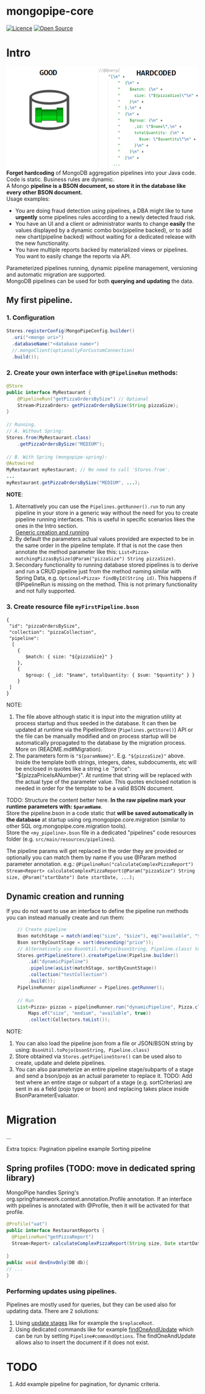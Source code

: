 # mongopipe-core

[![Licence](https://img.shields.io/hexpm/l/plug.svg)](https://github.com/MongoPipe/mongopipe-core/blob/master/LICENSE)
[![Open Source](https://badges.frapsoft.com/os/v3/open-source.svg?v=103)](https://opensource.org/)

# Intro
![logo](docs/vs.png ) <br>
**Forget hardcoding** of MongoDB aggregation pipelines into your Java code. Code is static. Business rules are dynamic. <br> 
A Mongo **pipeline is a BSON document, so store it in the database like every other BSON document.** <br> 
Usage examples:
* You are doing fraud detection using pipelines, a DBA might like to tune **urgently** some pipelines rules according to a newly detected fraud risk.
* You have an UI and a client or administrator wants to change **easily** the values displayed by a dynamic combo box(pipeline backed), or to add new chart(pipeline backed) without waiting for a dedicated release with the new functionality.
* You have multiple reports backed by materialized views or pipelines. You want to easily change the reports via API. 

Parameterized pipelines running, dynamic pipeline management, versioning and automatic migration are supported. <br>
MongoDB pipelines can be used for both **querying and updating** the data.

## My first pipeline.

### 1. Configuration
```java
Stores.registerConfig(MongoPipeConfig.builder()
  .uri("<mongo uri>")
  .databaseName("<database name>")
  //.mongoClient(optionallyForCustomConnection)
  .build());
```

### 2. Create your own interface with `@PipelineRun` methods:
```java
@Store
public interface MyRestaurant {
    @PipelineRun("getPizzaOrdersBySize") // Optional
    Stream<PizzaOrders> getPizzaOrdersBySize(String pizzaSize);      
}    

// Running. 
// A. Without Spring:
Stores.from(MyRestaurant.class)
    .getPizzaOrdersBySize("MEDIUM");

// B. With Spring (mongopipe-spring):
@Autowired
MyRestaurant myRestaurant; // No need to call 'Stores.from'.
...
myRestaurant.getPizzaOrdersBySize("MEDIUM", ...);    
```
**NOTE**: 
1. Alternatively you can use the `Pipelines.getRunner().run` to run any pipeline in your store in a generic way without the need for 
you to create pipeline running interfaces. This is useful in specific scenarios likes the ones in the Intro section.<br>
[Generic creation and running](README.md#Dynamic-creation-and-running)
2. By default the parameters actual values provided are expected to be in the same order in the pipeline template. If that is not the case 
   then annotate the method parameter like this: `List<Pizza> matchingPizzasBySize(@Param("pizzaSize") String pizzaSize)`.
3. Secondary functionality to running database stored pipelines is to derive and run a CRUD pipeline just from the method naming similar 
   with Spring Data, e.g. `Optional<Pizza> findById(String id)`. This happens if @PipelineRun is missing on the method. This is not primary 
   functionality and not fully supported.

### 3. Create resource file `myFirstPipeline.bson`
```bson
{
 "id": "pizzaOrdersBySize",
 "collection": "pizzaCollection",
 "pipeline":
  [
    {
       $match: { size: "${pizzaSize}" }
    },
    {
       $group: { _id: "$name", totalQuantity: { $sum: "$quantity" } }
    }
 ]
}
```
NOTE:
1. The file above although static it is input into the migration utility at process startup and thus seeded in the database. It can then be
   updated at runtime via the PipelineStore (`Pipelines.getStore()`) API or the file can be manually modified and on process startup will be 
   automatically propagated to the database by the migration process. More on (README.md#Migration).    
1. The parameters form is `"${paramName}"`. E.g. `"${pizzaSize}"` above. Inside the template both strings, integers, dates, subdocuments, 
   etc will be enclosed in quotes like a string i.e  `"price": "${pizzaPriceIsANumber}". At runtime that string will be replaced with the
   actual type of the parameter value. This quotes enclosed notation is needed in order for the template to be a valid BSON document.
   

TODO: Structure the content better here.
**In the raw pipeline mark your runtime parameters with: `$paramName`**. <br>
Store the pipeline.bson in a code static that **will be saved automatically in the database** at startup using org.mongopipe.core.migration
(similar to other SQL org.mongopipe.core.migration tools). <br>
 Store the `<my_pipeline>.bson` file in a dedicated "pipelines" code resources folder (e.g. `src/main/resources/pipelines`). <br>

The pipeline params will get replaced in the order they are provided or optionally you can match them by name if you use @Param method parameter annotation. e.g.:
`
@PipelineRun("calculateComplexPizzaReport")
Stream<Report> calculateComplexPizzaReport(@Param("pizzaSize") String size, @Param("startDate") Date startDate, ...);
`



## Dynamic creation and running
If you do not want to use an interface to define the pipeline run methods you can instead manually create and run them:
```java
    // Create pipeline
    Bson matchStage = match(and(eq("size", "$size"), eq("available", "$available"))); // Static imports from com.mongodb.client.model.Aggregates / Filters
    Bson sortByCountStage = sort(descending("price"));
    // Alternatively use BsonUtil.toPojo(bsonString, Pipeline.class) to load pipeline from String.
    Stores.getPipelineStore().createPipeline(Pipeline.builder()        
        .id("dynamicPipeline")
        .pipeline(asList(matchStage, sortByCountStage))
        .collection("testCollection")
        .build());
    PipelineRunner pipelineRunner = Pipelines.getRunner();

    // Run
    List<Pizza> pizzas = pipelineRunner.run("dynamicPipeline", Pizza.class, 
        Maps.of("size", "medium", "available", true))
        .collect(Collectors.toList());
```
NOTE: 
1. You can also load the pipeline json from a file or JSON/BSON string by using: `BsonUtil.toPojo(bsonString, Pipeline.class)`
2. Store obtained via `Stores.getPipelineStore()` can be used also to create, update and delete pipelines. 
3. You can also parameterize an entire pipeline stage/subparts of a stage and send a bson/pojo as an actual parameter to replace it. 
   TODO: Add test where an entire stage or subpart of a stage (e.g. sortCriterias) are sent in as a field (pojo type or bson) and replacing
   takes place inside BsonParameterEvaluator.


# Migration


...

Extra topics:
Pagination pipeline example
Sorting pipeline




## Spring profiles (TODO: move in dedicated spring library)
MongoPipe handles Spring's org.springframework.context.annotation.Profile annotation. If an interface with pipelines is annotated with @Profile, then it will be activated for that profile.

```java
@Profile("uat")
public interface RestaurantReports {
  @PipelineRun("getPizzaReport")
  Stream<Report> calculateComplexPizzaReport(String size, Date startDate, ...);

}
public void devEnvOnly(DB db){
// ...
}
```

### Performing updates using pipelines.
Pipelines are mostly used for queries, but they can be used also for updating data. There are 2 solutions:
1. Using [update stages](https://www.mongodb.com/docs/manual/tutorial/update-documents-with-aggregation-pipeline/) like for example the `$replaceRoot`. 
2. Using dedicated commands like for example [findOneAndUpdate](findOneAndUpdate()) which can be run by setting `Pipeline#commandOptions`. 
   The findOneAndUpdate allows also to insert the document if it does not exist.

# TODO
1. Add example pipeline for pagination, for dynamic criteria.


